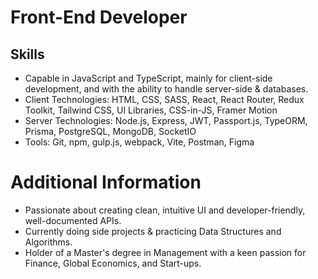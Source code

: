 # Front-End Developer

## Skills
- Capable in JavaScript and TypeScript, mainly for client-side development, and with the ability to handle server-side & databases.
- Client Technologies: HTML, CSS, SASS, React, React Router, Redux Toolkit, Tailwind CSS, UI Libraries, CSS-in-JS, Framer Motion
- Server Technologies: Node.js, Express, JWT, Passport.js, TypeORM, Prisma, PostgreSQL, MongoDB, SocketIO
- Tools: Git, npm, gulp.js, webpack, Vite, Postman, Figma

# Additional Information
- Passionate about creating clean, intuitive UI and developer-friendly, well-documented APIs.
- Currently doing side projects & practicing Data Structures and Algorithms.
- Holder of a Master's degree in Management with a keen passion for Finance, Global Economics, and Start-ups.

